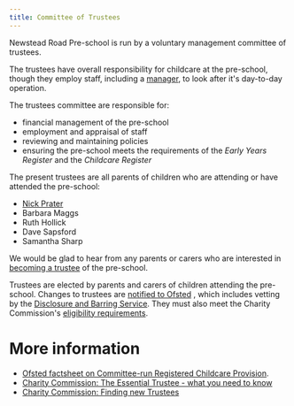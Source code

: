 ```yaml
---
title: Committee of Trustees
---
```


Newstead Road Pre-school is run by a voluntary management committee of trustees.

The trustees have overall responsibility for childcare at the pre-school, though they employ staff,
including a [manager](/staff/pat_mcgowan.html), to look after it's day-to-day operation.

The trustees committee are responsible for:

* financial management of the pre-school
* employment and appraisal of staff
* reviewing and maintaining policies
* ensuring the pre-school meets the requirements of the _Early Years Register_ and the _Childcare Register_

The present trustees are all parents of children who are attending or have attended the pre-school:

* [Nick Prater](/trustees/nick_prater.html)
* Barbara Maggs
* Ruth Hollick
* Dave Sapsford
* Samantha Sharp

We would be glad to hear from any parents or carers who are interested in [becoming a trustee](/trustees/becoming_a_trustee.html) of the pre-school.

Trustees are elected by parents and carers of children attending the pre-school. Changes to trustees are 
[notified to Ofsted](http://www.ofsted.gov.uk/resources/childcare-registration-form-declaration-and-consent-form-for-all-individuals-connected-registered-pr)
, which includes vetting by the [Disclosure and Barring Service](https://www.gov.uk/government/organisations/disclosure-and-barring-service/about).
They must also meet the Charity Commission's [eligibility requirements](http://www.charitycommission.gov.uk/publications/cc30.aspx#6). 


# More information #

* [Ofsted factsheet on Committee-run Registered Childcare Provision](http://www.ofsted.gov.uk/resources/factsheet-childcare-committee-run-registered-childcare-provision).
* [Charity Commission: The Essential Trustee - what you need to know](http://www.charitycommission.gov.uk/publications/cc3.aspx)
* [Charity Commission: Finding new Trustees](http://www.charitycommission.gov.uk/publications/cc30.aspx)
